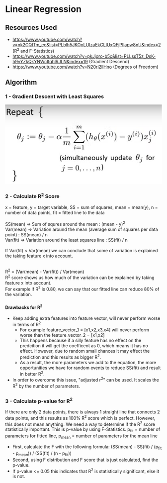 # Linear Regression
## Resources Used
* https://www.youtube.com/watch?v=nk2CQITm_eo&list=PLblh5JKOoLUIzaEkCLIUxQFjPIlapw8nU&index=2 (R<sup>2</sup> and F-Statistics)
* https://www.youtube.com/watch?v=pkJjoro-b5c&list=PLLssT5z_DsK-h9vYZkQkYNWcItqhlRJLN&index=19 (Gradient Descend) 
* https://www.youtube.com/watch?v=N20rl2llHno (Degrees of Freedom)
## Algorithm
### 1 - Gradient Descent with Least Squares
![alt text for screen readers](images/gradient-descend.png?raw=true "Gradient Descend")
### 2 - Calculate R<sup>2</sup> Score
x = feature, y = target variable, SS = sum of squares, mean = mean(y), n = number of data points, fit = fitted line to the data </br> </br>
SS(mean) => Sum of squres around the mean : (mean - y)<sup>2</sup> </br>
Var(mean) => Variation around the mean (average sum of squares per data point) : SS(mean) / n </br>
Var(fit) => Variation around the least squares line : SS(fit) / n </br> </br>
If Var(fit) < Var(mean) we can conclude that some of variation is explained the taking feature x into account. </br> </br>

R<sup>2</sup> = (Var(mean) - Var(fit)) / Var(mean) </br>
R<sup>2</sup> score shows us how much of the variation can be explained by taking feature x into account. </br> 
For example if R<sup>2</sup> is 0.80, we can say that our fitted line can reduce 80% of the variation.
#### Drawbacks for R<sup>2<sup>
  * Keep adding extra features into feature vector, will never perform worse in terms of R<sup>2</sup>
    * For example feature_vector_1 = [x1,x2,x3,x4] will never perform worse than the feature_vector_2 = [x1,x2]
    * This happens because if a silly feature has no effect on the predcition it will get the coefficent as 0, which means it has no effect. However, due to random small chances it may effect the prediction and this results as bigger R<sup>2</sup>.
    * As a result, the more parameters we add to the equation, the more opportunities we have for random events to reduce SS(fit) and result in better R<sup>2</sup>.
  * In order to overcome this issue, "adjusted r<sup>2</sup>" can be used. It scales the R<sup>2</sup> by the number of parameters.
### 3 - Calculate p-value for R<sup>2<sup>
If there are only 2 data points, there is always 1 straight line that connects 2 data points, and this results as 100% R<sup>2</sup> score which is perfect. However, this does not mean anything. We need a way to determine if the R<sup>2</sup> score statistically important. This is p-value by using F-Statistics. 
p<sub>fit</sub> = number of parameters for fitted line, p<sub>mean</sub> = number of parameters for the mean line
* First, calculate the F with the following formula: (SS(mean) - SS(fit) / (p<sub>fit</sub> - p<sub>mean</sub>)) / (SS(fit) / (n - p<sub>fit</sub>))
* Second, using F distribution and F score that is just calculated, find the p-value.
* If p-value <= 0.05 this indicates that R<sup>2</sup> is statistically significant, else it is not.
